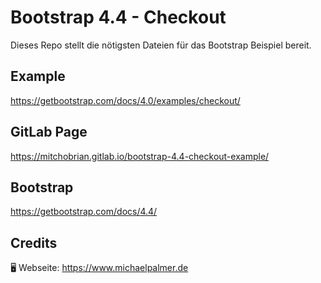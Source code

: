 # Bootstrap 4.4 - Checkout

Dieses Repo stellt die nötigsten Dateien für das Bootstrap Beispiel bereit.

## Example

https://getbootstrap.com/docs/4.0/examples/checkout/

## GitLab Page

https://mitchobrian.gitlab.io/bootstrap-4.4-checkout-example/

## Bootstrap

https://getbootstrap.com/docs/4.4/

## Credits

🖥️ Webseite: https://www.michaelpalmer.de